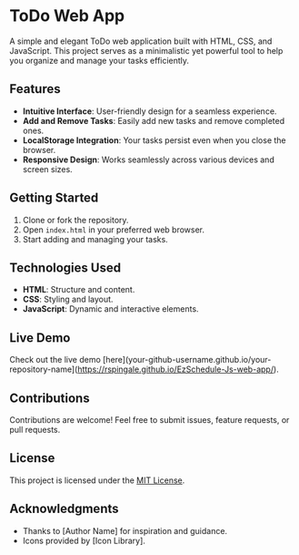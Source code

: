 # ToDo Web App

A simple and elegant ToDo web application built with HTML, CSS, and JavaScript. This project serves as a minimalistic yet powerful tool to help you organize and manage your tasks efficiently.

## Features

- **Intuitive Interface**: User-friendly design for a seamless experience.
- **Add and Remove Tasks**: Easily add new tasks and remove completed ones.
- **LocalStorage Integration**: Your tasks persist even when you close the browser.
- **Responsive Design**: Works seamlessly across various devices and screen sizes.

## Getting Started

1. Clone or fork the repository.
2. Open `index.html` in your preferred web browser.
3. Start adding and managing your tasks.

## Technologies Used

- **HTML**: Structure and content.
- **CSS**: Styling and layout.
- **JavaScript**: Dynamic and interactive elements.

## Live Demo

Check out the live demo [here](your-github-username.github.io/your-repository-name](https://rspingale.github.io/EzSchedule-Js-web-app/).

## Contributions

Contributions are welcome! Feel free to submit issues, feature requests, or pull requests.

## License

This project is licensed under the [MIT License](LICENSE.md).

## Acknowledgments

- Thanks to [Author Name] for inspiration and guidance.
- Icons provided by [Icon Library].
